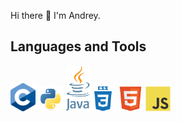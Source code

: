 Hi there 👋 I'm Andrey.

## Languages and Tools
<img src="/images/C_Logo.png" width="40"> <img src="/images/python-original.svg" width="40"> <img src="/images/Java_programming_language_logo.svg" width="40"><img src="/images/css3-plain-wordmark.svg" width="40"> <img src="/images/html5-original.svg" width="40"> <img src="/images/javascript-original.svg" width="40">






<!--
**A-Skvortsov/A-Skvortsov** is a ✨ _special_ ✨ repository because its `README.md` (this file) appears on your GitHub profile.

Here are some ideas to get you started:

- 🔭 I’m currently working on ...
- 🌱 I’m currently learning ...
- 👯 I’m looking to collaborate on ...
- 🤔 I’m looking for help with ...
- 💬 Ask me about ...
- 📫 How to reach me: ...
- 😄 Pronouns: ...
- ⚡ Fun fact: ...
-->
